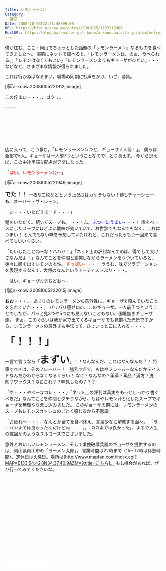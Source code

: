 ```yaml
---
Title: レモンラーメン
Category:
- 雑記
Date: 2008-10-05T22:21:46+09:00
URL: https://blog.a-know.me/entry/20081005/1223212906
EditURL: https://blog.hatena.ne.jp/a-know/a-know.hateblo.jp/atom/entry/12921228815727980201
---
```


僕が住む、ここ・岡山でちょっとした話題の「レモンラーメン」なるものを食べてきました〜。
事前にネットで調べると、「レモンラーメンは、まぁ、食べられる。」「レモンはなくてもいい」「レモンラーメンよりもギョーザがひどい」・・・などなど、さまざまな情報が得られました。

これは行かねばなるまい。職場の同期にも声をかけ、いざ、勝負。

[f:id:a-know:20081005221912j:image]

この佇まい・・・、、ゴクリ。

====

<script async src="//pagead2.googlesyndication.com/pagead/js/adsbygoogle.js"></script>
<!-- article-top -->
<ins class="adsbygoogle"
     style="display:inline-block;width:728px;height:90px"
     data-ad-client="ca-pub-3463034538369189"
     data-ad-slot="8367620130"></ins>
<script>
(adsbygoogle = window.adsbygoogle || []).push({});
</script>


店に入って、こう頼む。「レモンラーメン５つと、ギョーザ２人前！」。
僕らは全部で5人。ギョーザは一人前7つということなので、とりあえず。
今から思えば、この中途半端な配慮がアダになった。

「<span style="color:#FF0000;">はい、レモンラーメンね〜</span>」

[f:id:a-know:20081005221949j:image]

<span style="font-size:large;font-weight:bold;">でた！！</span>
一枚や二枚などという上品さはカケラもない！麺もチャーシューも、オーバー・ザ・レモン。

「い・・・いただきまーす・・・」

麺をいただく。続いてスープも。
・・・ふ、<span style="color:#0000FF;">ふつーにうまい・・・！</span>
塩をベースにしたスープにほどよい酸味が効いていて、お世辞でもなんでもなく、これはうまい！
とんでもない味を予想していたけれど、これだったらもう一回来て食べてもいいくらい。


「たいしたことねーな！ハハハ！」「ネット上の評判なんてのは、得てして大げさなんだよ！」なんてことを仲間と談笑しながらラーメンをつついていると、徐々に顔を出すレモンの本性。<span style="color:#FF6633;font-weight:bold;">すっぱい・・・！</span>
ううむ、味でグラデーションを表現するなんて、大将のなんというアーティストぶり・・・。

「はい、ギョーザおまちどお〜」

[f:id:a-know:20081005222015j:image]

<span style="font-weight:bold;">おお・・・</span>、、あまりのレモンラーメンの意外性に、ギョーザを頼んでいたことを忘れていた・・・。
パリパリ感ゼロの、このギョーザ。一人前７つということでしたが、パッと見3つや5つにも見えないこともない、国境無きギョーザ達。
まぁ、このぐらいは我が家で出てくるギョーザでも見慣れた光景ですから、レモンラーメンの意外さも手伝って、ひょいっと口に入れる・・・。

<span style="font-weight:bold;font-size:xx-large;">「！！！」</span>

一言で言うなら「<span style="font-weight:bold;font-size:xx-large;">まずい</span>」！！なんなんだ、これはなんなんだ？！
特筆すべきは、そのフレーバー！　強烈すぎて、もはやフレーバーなんだかテイストなんだかわからなくなるぐらい！
なに？なんなの？薬草？薬品？漢方？洗剤？ワックス？なにこれ？？味見したの？？？


「や・・・やべーなコレ・・・」「ネット上の評判は真実をもっとしっかり書くべきだ」なんてことを仲間とグチりながら、もはやレモン汁と化したスープでギョーザを無理やり流し込みました。
このギョーザの前には、レモンラーメンのスープもレモンスカッシュのごとく感じるから不思議。


「お疲れ〜・・・」なんとか全てを食べ終え、言葉少なに解散する面々。
「ラーメンまでは良かったんだけどね・・・」。「○○までは良かった」、まるで人生の縮図かのようなフルコースでございました。


意外とおいしいレモンラーメン、そして単独破壊兵器のギョーザを提供するのは、岡山県岡山市の「ラーメン太郎」。
営業時間は22時まで（15〜17時は休憩時間）、定休日は火曜日。場所は[http://www.mapfan.com/index.cgi?MAP=E133.54.42.8N34.37.40.9&ZM=9:title=こちら]。
もし機会があれば、ぜひ行ってみてくださいな。


<script async src="//pagead2.googlesyndication.com/pagead/js/adsbygoogle.js"></script>
<!-- article-bottom2 -->
<ins class="adsbygoogle"
     style="display:inline-block;width:300px;height:250px"
     data-ad-client="ca-pub-3463034538369189"
     data-ad-slot="5274552934"></ins>
<script>
(adsbygoogle = window.adsbygoogle || []).push({});
</script>

<iframe src="//blog.hatena.ne.jp/a-know/a-know.hateblo.jp/subscribe/iframe" allowtransparency="true" frameborder="0" scrolling="no" width="150" height="28"></iframe>
